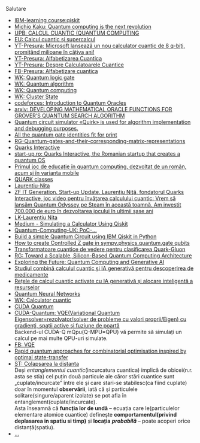 Salutare

 - [IBM-learning course:qiskit ](https://www.udemy.com/course/quantum-computing-with-ibm-qiskit-ultimate-masterclass/https://learning.quantum.ibm.com/)
 - [Michio Kaku: Quantum computing is the next revolution](https://www.youtube.com/watch?v=qQviI1d_hFA&ab_channel=BigThink)
 - [UPB: CALCUL CUANTIC (QUANTUM COMPUTING](/https://upb.ro/wp-content/uploads/2022/11/QC-short-ro.pdf)
 - [EU: Calcul cuantic și supercalcul](https://digital-strategy.ec.europa.eu/ro/factpages/quantum-and-supercomputing)
 - [YT-Presura: Microsoft lansează un nou calculator cuantic de 8 q-biți, promițând milioane în câțiva ani!](https://www.youtube.com/watch?v=zI1ufXm-v4g)
 - [YT-Presura: Alfabetizarea Cuantica](https://www.youtube.com/watch?v=c-SOhzBi_hc&ab_channel=CristianPresur%C4%83-FizicaPovestit%C4%83)
 - [YT-Presura: Despre Calculatoarele Cuantice](https://www.youtube.com/watch?v=MWyZlkeJUa4)
 - [FB-Presura: Alfabetizare cuantica](https://www.facebook.com/presuracristi/videos/alfabetizarea-cuantic%C4%83/585388969165824/)
 - [WK: Quantum logic gate](https://en.wikipedia.org/wiki/Quantum_logic_gate)
 - [WK: Quantum algorithm](https://en.wikipedia.org/wiki/Quantum_algorithm)
 - [WK: Quantum computing](https://en.wikipedia.org/wiki/Quantum_computing)
 - [WK: Cluster State](https://en.wikipedia.org/wiki/Cluster_state#Examples_with_qubits)
 - [codeforces: Introduction to Quantum Oracles](https://codeforces.com/blog/entry/60319)
 - [arxiv: DEVELOPING MATHEMATICAL ORACLE FUNCTIONS FOR GROVER’S QUANTUM SEARCH ALGORITHM](https://arxiv.org/pdf/2109.05921)
 - [Quantum circuit simulator «Quirk» is used for algorithm implementation and debugging purposes.](https://algassert.com/quirk)
 - [All the quantum gate identities fit for print](https://csferrie.medium.com/all-the-quantum-gate-identities-fit-for-print-9722df8d1366)
 - [RG-Quantum-gates-and-their-corresponding-matrix-representations](https://www.researchgate.net/figure/Quantum-gates-and-their-corresponding-matrix-representations-27_fig1_383842321)
 - [Quarks Interactive](https://www.quarksinteractive.com/)
 - [start-up.ro: Quarks Interactive, the Romanian startup that creates a quantum OS](https://start-up.ro/quarks-interactive-laurentiu-nita/)
 - [Primul joc de educație în quantum computing, dezvoltat de un român, acum și în varianta mobile](https://start-up.ro/primul-joc-de-educatie-in-quantum-computing-dezvoltat-de-un-roman-pe-mobile/)
 - [QUARK classes](https://play.google.com/store/apps/details?id=co.learnol.hvdou&hl=ro&pli=1)
 - [Laurentiu-Nita](https://start-up.ro/subiecte/laurentiu-nita/)
 - [ZF IT Generation. Start-up Update. Laurenţiu Niţă, fondatorul Quarks Interactive, joc video pentru învăţarea calculului cuantic: Vrem să lansăm Quantum Odyssey pe Steam în această toamnă. Am investit 700.000 de euro în dezvoltarea jocului în ultimii şase ani](https://www.zf.ro/zf-it-generation/zf-it-generation-start-up-update-laurentiu-nita-fondatorul-quarks-22495934)
 - [LK-Laurentiu Nita](https://www.linkedin.com/in/laurentiu-nita-24b70796/?originalSubdomain=ro)
 - [Medium - Simulating a Calculator Using Qiskit](https://averyparkinson23.medium.com/simulating-a-calculator-using-qiskit-e2a95fff179c)
 - [Quantum-Computing-UK: PoC-...](https://quantumcomputinguk.org/tutorials/tag/Python)
 - [Build a simple Quantum Circuit using IBM Qiskit in Python](https://www.geeksforgeeks.org/build-a-simple-quantum-circuit-using-ibm-qiskit-in-python/)
 - [How to create Controlled Z gate in sympy.physics.quantum.gate qubits](https://stackoverflow.com/questions/72613796/how-to-create-controlled-z-gate-in-sympy-physics-quantum-gate-qubits)
 - [Transformatoare cuantice de vedere pentru clasificarea Quark-Gluon](https://www.mdpi.com/2075-1680/13/5/323)
 - [RG: Toward a Scalable, Silicon-Based Quantum Computing Architecture](https://www.researchgate.net/publication/3409658_Toward_a_Scalable_Silicon-Based_Quantum_Computing_Architecture])
 - [Exploring the Future: Quantum Computing and Generative AI](https://www.linkedin.com/pulse/exploring-future-quantum-computing-generative-ai-asma-radhouane-xivve/)
 - [Studiul combină calculul cuantic și IA generativă pentru descoperirea de medicamente](https://phys.org/news/2023-05-combines-quantum-generative-ai-drug.html)
 - [Rețele de calcul cuantic activate cu IA generativă și alocare inteligentă a resurselor](https://arxiv.org/html/2401.07120v1)
 - [Quantum Neural Networks](https://www.google.com/search?q=python+quantum+neural+network&sca_esv=52e5a364f5a1b9dc&rlz=1C1CHBF_enRO1132RO1132&udm=2&biw=1920&bih=911&sxsrf=AHTn8zqDjQNzfFnpQ-aAZdgZvZEZtCD0DQ%3A1740301301125&ei=9eO6Z6anB_mPxc8P-c722As&ved=0ahUKEwjm9evGt9mLAxX5R_EDHXmnHbsQ4dUDCBE&uact=5&oq=python+quantum+neural+network&gs_lp=EgNpbWciHXB5dGhvbiBxdWFudHVtIG5ldXJhbCBuZXR3b3JrMgQQABgeSMQYUJ4JWPwVcAF4AJABAJgBb6AB-AWqAQMwLje4AQPIAQD4AQGYAgigAogGwgIGEAAYCBgewgIGEAAYBxgemAMAiAYBkgcDMS43oAfrBQ&sclient=img)
 - [WK: Calculator cuantic](https://ro.wikipedia.org/wiki/Calculator_cuantic)
 - [CUDA Quantum](https://nvidia.github.io/cuda-quantum/latest/applications/python/hybrid_qnns.html)
 - [CUDA-Quantum: VQE(Variational Quantum Eigensolver=rezolvator/solver de probleme cu valori proprii/Eigen) cu gradienți, spații active și fuziune de poartă](https://nvidia.github.io/cuda-quantum/latest/applications/python/hybrid_qnns.html)
   <br/>Backend-ul CUDA-Q mQpu(Q-MPU=QPU) vă permite să simulați un calcul pe mai multe QPU-uri simulate.
 - [FB: VQE](https://www.facebook.com/photo.php?fbid=995447854328779&id=282825865590985&set=a.354203188453252)
 - [Rapid quantum approaches for combinatorial optimisation inspired by optimal state-transfer](https://ar5iv.labs.arxiv.org/html/2301.06846)
 - [ST: Colapsarea la distanta](https://stiintasitehnica.com/un-fenomen-cuantic-negat-de-einstein-a-fost-demonstrat-in-premiera-istorica-video/)
   <br/>Deși *entanglementul cuantic*(incurcatura cuantica) implică de obicei(n.r. asta se stia) cel puțin două particule ale căror stări cuantice sunt „cuplate/incurcate” între ele și care stari-se stabilesc(ca fiind cuplate) doar în momentul **observării**, iată că și particulele solitare(singure/aparent izolate) se pot afla în entanglement(cuplate/incurcate).
   <br/>Asta înseamnă că **funcția lor de undă** – ecuația care le(particulelor elementare atomice cuantice) definește **comportamentul(privind deplasarea in spatiu si timp)** și **locația** ***probabilă*** – poate acoperi orice distanță(spatiu).
 - [...](https://www.google.com/search?sca_esv=a6857920e5190db0&rlz=1C1CHBF_enRO1132RO1132&sxsrf=AHTn8zqzrw-P0w7BIcNFUhfghgpj2WFweA:1740296634628&q=math+quantum+matrix+gates+chain+parallel+and+serial&udm=2&fbs=ABzOT_BYhiZpMrUAF0c9tORwPGls0vqphpL9nGKy0PrLJqseLpRb9USly9q6GQ49vYl-qkZvUMgG9C42ydBKZMH9zNaqs1RUlepojBcuBF6vBsu9m9ZZwxff2RS6gTTIzauQo1N3MVCO1cu0Wr3AujUuXidmbicWjUMrUgm7_GbEm0Rde3-KuiQHHyHLiYakSEefcJELdaed&sa=X&ved=2ahUKEwimvdeVptmLAxVsAtsEHdk7IyQQtKgLegQIERAB&biw=1920&bih=911&dpr=1)
